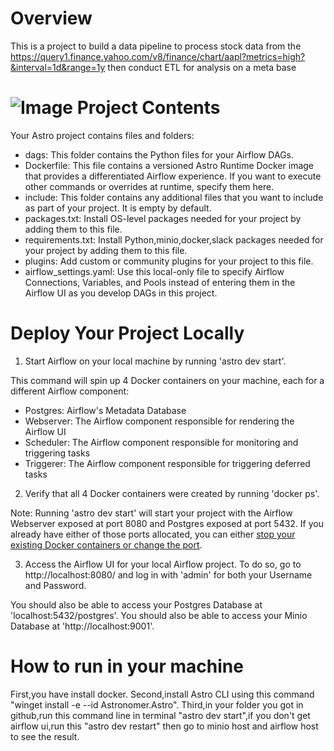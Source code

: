 Overview
========
This is a project to build a data pipeline to process stock data from the https://query1.finance.yahoo.com/v8/finance/chart/aapl?metrics=high?&interval=1d&range=1y then conduct ETL for analysis on a meta base

![Image](https://github.com/user-attachments/assets/d622a114-eefa-480b-842e-8e9b5cb5d824)
Project Contents
================

Your Astro project contains files and folders:
- dags: This folder contains the Python files for your Airflow DAGs. 
- Dockerfile: This file contains a versioned Astro Runtime Docker image that provides a differentiated Airflow experience. If you want to execute other commands or overrides at runtime, specify them here.
- include: This folder contains any additional files that you want to include as part of your project. It is empty by default.
- packages.txt: Install OS-level packages needed for your project by adding them to this file. 
- requirements.txt: Install Python,minio,docker,slack packages needed for your project by adding them to this file.
- plugins: Add custom or community plugins for your project to this file.
- airflow_settings.yaml: Use this local-only file to specify Airflow Connections, Variables, and Pools instead of entering them in the Airflow UI as you develop DAGs in this project.

Deploy Your Project Locally
===========================

1. Start Airflow on your local machine by running 'astro dev start'.

This command will spin up 4 Docker containers on your machine, each for a different Airflow component:

- Postgres: Airflow's Metadata Database
- Webserver: The Airflow component responsible for rendering the Airflow UI
- Scheduler: The Airflow component responsible for monitoring and triggering tasks
- Triggerer: The Airflow component responsible for triggering deferred tasks

2. Verify that all 4 Docker containers were created by running 'docker ps'.

Note: Running 'astro dev start' will start your project with the Airflow Webserver exposed at port 8080 and Postgres exposed at port 5432. If you already have either of those ports allocated, you can either [stop your existing Docker containers or change the port](https://www.astronomer.io/docs/astro/cli/troubleshoot-locally#ports-are-not-available-for-my-local-airflow-webserver).

3. Access the Airflow UI for your local Airflow project. To do so, go to http://localhost:8080/ and log in with 'admin' for both your Username and Password.

You should also be able to access your Postgres Database at 'localhost:5432/postgres'.
You should also be able to access your Minio Database at 'http://localhost:9001'.

How to run in your machine
=================================
First,you have install docker.
Second,install Astro CLI using this command "winget install -e --id Astronomer.Astro".
Third,in your folder you got in github,run this command line in terminal "astro dev start",if you don't get airflow ui,run this "astro dev restart" then go to minio host and airflow host to see the result.

